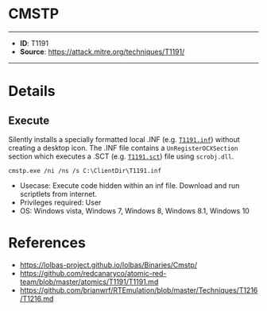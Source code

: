 # CMSTP

---
* **ID**: T1191
* **Source**: <https://attack.mitre.org/techniques/T1191/>
---

# Details

## Execute
Silently installs a specially formatted local .INF (e.g. [`T1191.inf`](https://github.com/brianwrf/RTEmulation/blob/master/Techniques/T1191/T1191.inf)) without creating a desktop icon. The .INF file contains a `UnRegisterOCXSection` section which executes a .SCT (e.g. [`T1191.sct`](https://github.com/brianwrf/RTEmulation/blob/master/Techniques/T1191/T1191.sct)) file using `scrobj.dll`.
```
cmstp.exe /ni /ns /s C:\ClientDir\T1191.inf
```
* Usecase: Execute code hidden within an inf file. Download and run scriptlets from internet.
* Privileges required: User
* OS: Windows vista, Windows 7, Windows 8, Windows 8.1, Windows 10

# References

* <https://lolbas-project.github.io/lolbas/Binaries/Cmstp/>
* <https://github.com/redcanaryco/atomic-red-team/blob/master/atomics/T1191/T1191.md>
* <https://github.com/brianwrf/RTEmulation/blob/master/Techniques/T1216/T1216.md>

